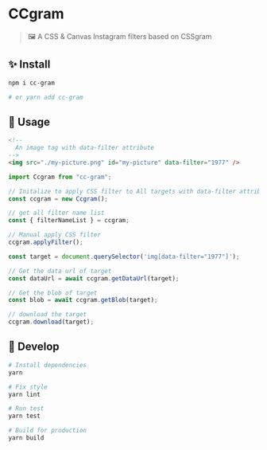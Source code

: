 # CCgram

> 🖼 A CSS & Canvas Instagram filters based on CSSgram

## ✨ Install

```sh
npm i cc-gram

# or yarn add cc-gram
```

## 🚀 Usage

```html
<!-- 
  An image tag with data-filter attribute
-->
<img src="./my-picture.png" id="my-picture" data-filter="1977" />
```

```js
import Ccgram from "cc-gram";

// Initalize to apply CSS filter to All targets with data-filter attribute
const ccgram = new Ccgram();

// get all filter name list
const { filterNameList } = ccgram;

// Manual apply CSS filter
ccgram.applyFilter();
```

```js
const target = document.querySelector('img[data-filter="1977"]');

// Get the data url of target
const dataUrl = await ccgram.getDataUrl(target);

// Get the blob of target
const blob = await ccgram.getBlob(target);

// download the target
ccgram.download(target);
```

## 🔧 Develop

```sh
# Install dependencies
yarn

# Fix style
yarn lint

# Run test
yarn test

# Build for production
yarn build
```
